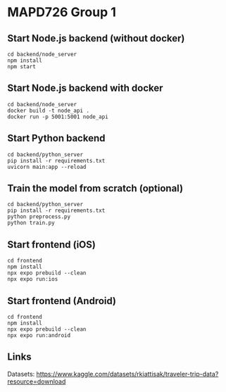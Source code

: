 # MAPD726 Group 1

## Start Node.js backend (without docker)
```
cd backend/node_server
npm install
npm start
```

## Start Node.js backend with docker
```
cd backend/node_server
docker build -t node_api .
docker run -p 5001:5001 node_api
```

## Start Python backend
```
cd backend/python_server
pip install -r requirements.txt
uvicorn main:app --reload
```

## Train the model from scratch (optional)
```
cd backend/python_server
pip install -r requirements.txt
python preprocess.py
python train.py
```

## Start frontend (iOS)
```
cd frontend
npm install
npx expo prebuild --clean
npx expo run:ios
```


## Start frontend (Android)
```
cd frontend
npm install
npx expo prebuild --clean
npx expo run:android
```

## Links
Datasets: https://www.kaggle.com/datasets/rkiattisak/traveler-trip-data?resource=download